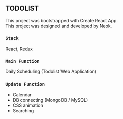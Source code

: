 ## TODOLIST

This project was bootstrapped with Create React App. <br>
This project was designed and developed by Neok. <br>


### `Stack`

React, Redux


### `Main Function`

Daily Scheduling (Todolist Web Application)


### `Update Function`

- Calendar
- DB connecting (MongoDB / MySQL)
- CSS animation
- Searching